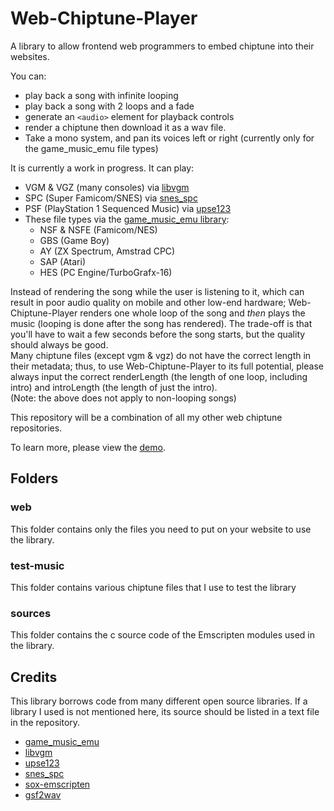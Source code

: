 # Web-Chiptune-Player
A library to allow frontend web programmers to embed chiptune into their websites.

You can:
- play back a song with infinite looping
- play back a song with 2 loops and a fade
- generate an `<audio>` element for playback controls
- render a chiptune then download it as a wav file.
- Take a mono system, and pan its voices left or right (currently only for the game_music_emu file types)

It is currently a work in progress. It can play:

- VGM & VGZ (many consoles) via [libvgm](https://github.com/ValleyBell/libvgm)
- SPC (Super Famicom/SNES) via [snes_spc](https://github.com/blarggs-audio-libraries/snes_spc)
- PSF (PlayStation 1 Sequenced Music) via [upse123](https://packages.ubuntu.com/en/mantic/upse123)
- These file types via the [game_music_emu library](https://github.com/libgme/game-music-emu):
	- NSF & NSFE (Famicom/NES)
	- GBS (Game Boy)
	- AY (ZX Spectrum, Amstrad CPC)
	- SAP (Atari)
	- HES (PC Engine/TurboGrafx-16)

Instead of rendering the song while the user is listening to it, which can result in poor audio quality on mobile and other low-end hardware; Web-Chiptune-Player renders one whole loop of the song and *then* plays the music (looping is done after the song has rendered). The trade-off is that you'll have to wait a few seconds before the song starts, but the quality should always be good.  
Many chiptune files (except vgm & vgz) do not have the correct length in their metadata; thus, to use Web-Chiptune-Player to its full potential, please always input the correct renderLength (the length of one loop, including intro) and introLength (the length of just the intro).  
(Note: the above does not apply to non-looping songs)

This repository will be a combination of all my other web chiptune repositories.

To learn more, please view the [demo](https://thysbelon.github.io/Web-Chiptune-Player/demo.html).

## Folders
### web
This folder contains only the files you need to put on your website to use the library.

### test-music
This folder contains various chiptune files that I use to test the library

### sources
This folder contains the c source code of the Emscripten modules used in the library.

## Credits
This library borrows code from many different open source libraries. If a library I used is not mentioned here, its source should be listed in a text file in the repository.

- [game_music_emu](https://github.com/libgme/game-music-emu)
- [libvgm](https://github.com/ValleyBell/libvgm)
- [upse123](https://packages.ubuntu.com/en/mantic/upse123)
- [snes_spc](https://github.com/blarggs-audio-libraries/snes_spc)
- [sox-emscripten](https://github.com/rameshvarun/sox-emscripten)
- [gsf2wav](https://github.com/jprjr/gsf2wav)